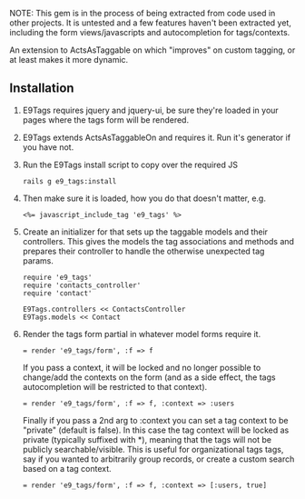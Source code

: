 NOTE: This gem is in the process of being extracted from code used in other projects.  It is untested and a few features haven't been extracted yet, including the form views/javascripts and autocompletion for tags/contexts.

An extension to ActsAsTaggable on which "improves" on custom tagging, or at least makes it more dynamic.

Installation
------------

1.  E9Tags requires jquery and jquery-ui, be sure they're loaded in your pages where the tags form will be rendered.

2.  E9Tags extends ActsAsTaggableOn and requires it.  Run it's generator if you have not.

3.  Run the E9Tags install script to copy over the required JS

        rails g e9_tags:install

4.  Then make sure it is loaded, how you do that doesn't matter, e.g.

        <%= javascript_include_tag 'e9_tags' %>

5.  Create an initializer for that sets up the taggable models and their controllers.  This gives the models the tag
    associations and methods and prepares their controller to handle the otherwise unexpected tag params.

        require 'e9_tags'
        require 'contacts_controller'
        require 'contact'

        E9Tags.controllers << ContactsController
        E9Tags.models << Contact

6.  Render the tags form partial in whatever model forms require it.  

        = render 'e9_tags/form', :f => f

    If you pass a context, it will be locked and no longer possible to change/add the contexts on the form (and as 
    a side effect, the tags autocompletion will be restricted to that context).

        = render 'e9_tags/form', :f => f, :context => :users

    Finally if you pass a 2nd arg to :context you can set a tag context to be "private" (default is false).  In this
    case the tag context will be locked as private (typically suffixed with *), meaning that the tags will not be
    publicly searchable/visible.  This is useful for organizational tags tags, say if you wanted to arbitrarily
    group records, or create a custom search based on a tag context.

        = render 'e9_tags/form', :f => f, :context => [:users, true]

